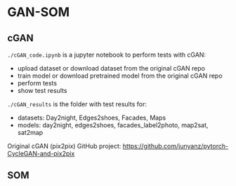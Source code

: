 # GAN-SOM

## cGAN
`./cGAN_code.ipynb` is a jupyter notebook to perform tests with cGAN:
- upload dataset or download dataset from the original cGAN repo
- train model or download pretrained model from the original cGAN repo
- perform tests
- show test results

`./cGAN_results` is the folder with test results for:
- datasets: Day2night, Edges2shoes, Facades, Maps
- models: day2night, edges2shoes, facades_label2photo, map2sat, sat2map

Original cGAN (pix2pix) GitHub project: https://github.com/junyanz/pytorch-CycleGAN-and-pix2pix

## SOM
